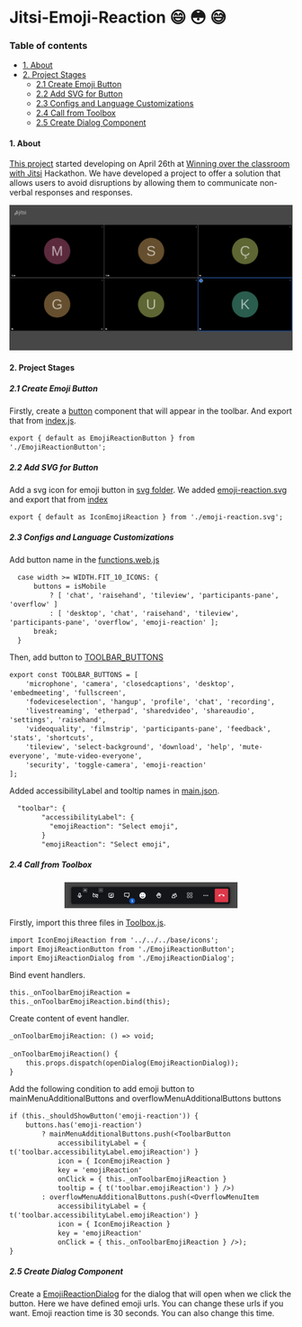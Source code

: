 # Jitsi-Emoji-Reaction :smile: :flushed: :sweat_smile:

### Table of contents

- [1. About](#1-about)
- [2. Project Stages](#2-project-stages)
  - [2.1 Create Emoji Button](#21-create-emoji-button)
  - [2.2 Add SVG for Button](#22-add-svg-for-button)
  - [2.3 Configs and Language Customizations](#23-configs-and-language-customizations)
  - [2.4 Call from Toolbox](#24-call-from-toolbox)
  - [2.5 Create Dialog Component](#25-create-dialog-component)

#### 1. About

[This project](https://platform-euhack21.bemyapp.com/#/projects/608acbb203a87f0019ef3f6a) started developing on April 26th at [Winning over the classroom with Jitsi](https://euhack21.bemyapp.com/) Hackathon.
We have developed a project to offer a solution that allows users to avoid disruptions by allowing them to communicate non-verbal responses and responses.

![Emoji Reaction](../images/emoji.gif)

#### 2. Project Stages

##### 2.1 Create Emoji Button

Firstly, create a [button](https://github.com/bayraktarulku/jitsi-projects/blob/main/emoji-reaction/jitsi-meet/react/features/toolbox/components/web/EmojiReactionButton.js) component that will appear in the toolbar. And export that from [index.js](https://github.com/bayraktarulku/jitsi-projects/blob/main/emoji-reaction/jitsi-meet/react/features/toolbox/components/web/index.js).

```
export { default as EmojiReactionButton } from './EmojiReactionButton';
```

##### 2.2 Add SVG for Button

Add a svg icon for emoji button in [svg folder](https://github.com/bayraktarulku/jitsi-projects/tree/main/emoji-reaction/jitsi-meet/react/features/base/icons/svg). We added [emoji-reaction.svg](https://github.com/bayraktarulku/jitsi-projects/blob/main/emoji-reaction/jitsi-meet/react/features/base/icons/svg/emoji-reaction.svg)
and export that from [index](https://github.com/bayraktarulku/jitsi-projects/blob/main/emoji-reaction/jitsi-meet/react/features/base/icons/svg/index.js#L50)

```
export { default as IconEmojiReaction } from './emoji-reaction.svg';
```

##### 2.3 Configs and Language Customizations

Add button name in the [functions.web.js](https://github.com/bayraktarulku/jitsi-projects/blob/main/emoji-reaction/jitsi-meet/react/features/toolbox/functions.web.js#L31)

```
  case width >= WIDTH.FIT_10_ICONS: {
      buttons = isMobile
          ? [ 'chat', 'raisehand', 'tileview', 'participants-pane', 'overflow' ]
          : [ 'desktop', 'chat', 'raisehand', 'tileview', 'participants-pane', 'overflow', 'emoji-reaction' ];
      break;
  }
```

Then, add button to [TOOLBAR_BUTTONS](https://github.com/bayraktarulku/jitsi-projects/blob/main/emoji-reaction/jitsi-meet/react/features/base/config/constants.js#L22)

```
export const TOOLBAR_BUTTONS = [
    'microphone', 'camera', 'closedcaptions', 'desktop', 'embedmeeting', 'fullscreen',
    'fodeviceselection', 'hangup', 'profile', 'chat', 'recording',
    'livestreaming', 'etherpad', 'sharedvideo', 'shareaudio', 'settings', 'raisehand',
    'videoquality', 'filmstrip', 'participants-pane', 'feedback', 'stats', 'shortcuts',
    'tileview', 'select-background', 'download', 'help', 'mute-everyone', 'mute-video-everyone',
    'security', 'toggle-camera', 'emoji-reaction'
];
```

Added accessibilityLabel and tooltip names in [main.json](https://github.com/bayraktarulku/jitsi-projects/blob/main/emoji-reaction/jitsi-meet/lang/main.json#L742).

```
  "toolbar": {
        "accessibilityLabel": {
          "emojiReaction": "Select emoji",
        }
        "emojiReaction": "Select emoji",
```        

##### 2.4 Call from Toolbox

<p align="center">
  <img src="../images/toolbar.png">
</p>

Firstly, import this three files in [Toolbox.js](https://github.com/bayraktarulku/jitsi-projects/blob/main/emoji-reaction/jitsi-meet/react/features/toolbox/components/web/Toolbox.js).

```
import IconEmojiReaction from '../../../base/icons';
import EmojiReactionButton from './EmojiReactionButton';
import EmojiReactionDialog from './EmojiReactionDialog';
```

Bind event handlers.

```
this._onToolbarEmojiReaction = this._onToolbarEmojiReaction.bind(this);
```

Create content of event handler.

```
_onToolbarEmojiReaction: () => void;

_onToolbarEmojiReaction() {
    this.props.dispatch(openDialog(EmojiReactionDialog));
}
```

Add the following condition to add emoji button to mainMenuAdditionalButtons and overflowMenuAdditionalButtons buttons

```
if (this._shouldShowButton('emoji-reaction')) {
    buttons.has('emoji-reaction')
        ? mainMenuAdditionalButtons.push(<ToolbarButton
            accessibilityLabel = { t('toolbar.accessibilityLabel.emojiReaction') }
            icon = { IconEmojiReaction }
            key = 'emojiReaction'
            onClick = { this._onToolbarEmojiReaction }
            tooltip = { t('toolbar.emojiReaction') } />)
        : overflowMenuAdditionalButtons.push(<OverflowMenuItem
            accessibilityLabel = { t('toolbar.accessibilityLabel.emojiReaction') }
            icon = { IconEmojiReaction }
            key = 'emojiReaction'
            onClick = { this._onToolbarEmojiReaction } />);
}
```

##### 2.5 Create Dialog Component

Create a [EmojiReactionDialog](https://github.com/bayraktarulku/jitsi-projects/blob/main/emoji-reaction/jitsi-meet/react/features/toolbox/components/web/EmojiReactionDialog.js) for the dialog that will open when we click the button. Here we have defined emoji urls. You can change these urls if you want. Emoji reaction time is 30 seconds. You can also change this time.
